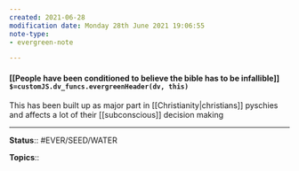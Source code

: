 ```yaml
---
created: 2021-06-28
modification date: Monday 28th June 2021 19:06:55
note-type: 
- evergreen-note

---
```


#### [[People have been conditioned to believe the bible has to be infallible]] `$=customJS.dv_funcs.evergreenHeader(dv, this)`

This has been built up as major part in [[Christianity|christians]] pyschies and affects a lot of their [[subconscious]] decision making

---

**Status**:: #EVER/SEED/WATER  

**Topics**::   
	
